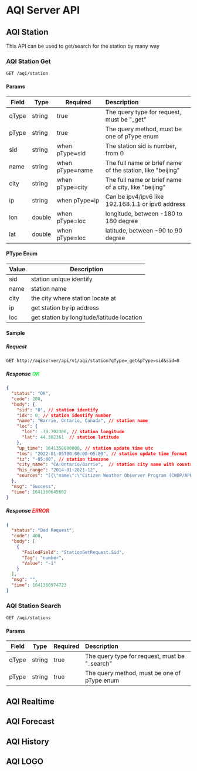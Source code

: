 # AQI Server API
## AQI Station 
This API can be used to get/search for the station by many way
### AQI Station Get
```http request
GET /aqi/station
```
#### Params
| Field | Type   | Required        | Description                                                |
|-------|--------|-----------------|:-----------------------------------------------------------|
| qType | string | true            | The query type for request, must be "_get"                 |
| pType | string | true            | The query method, must be one of pType enum                |
| sid   | string | when pType=sid  | The station sid is number, from 0                          |
| name  | string | when pType=name | The full name or brief name of the station, like "beijing" |
| city  | string | when pType=city | The full name or brief name of a city, like "beijing"      |
| ip    | string | when pType=ip   | Can be ipv4/ipv6 like 192.168.1.1 or ipv6 address          |
| lon   | double | when pType=loc  | longitude, between -180 to 180 degree                      |
| lat   | double | when pType=loc  | latitude, between -90 to 90 degree                         |

#### PType Enum
| Value | Description                                |
|-------|--------------------------------------------|
| sid   | station unique identify                    |
| name  | station name                               |
| city  | the city where station locate at           |
| ip    | get station by ip  address                 |
| loc   | get station by longitude/latitude location |

#### Sample 
##### Request
```http request
GET http://aqiserver/api/v1/aqi/station?qType=_get&pType=sid&sid=0
```
##### Response <font color=#2f5>OK</font>
```json lines
{
  "status": "OK",
  "code": 200,
  "body": {
    "sid": "0", // station identify
    "idx": 0, // station identify number
    "name": "Barrie, Ontario, Canada", // station name
    "loc": {
      "lon": -79.702306, // station longitude
      "lat": 44.382361  // station latitude
    }, 
    "up_time": 1641358800000, // station update time utc
    "tms": "2022-01-05T00:00:00-05:00", // station update time format
    "tz": "-05:00", // station timezone
    "city_name": "CA:Ontario/Barrie",  // station city name with country brief 
    "his_range": "2014-01~2021-12", 
    "sources": "[{\"name\":\"Citizen Weather Observer Program (CWOP/APRS)\",\"url\":\"http://wxqa.com/\",\"pols\":[\"weather\"],\"logo\":\"\"},{\"name\":\"Air Quality Ontario - the Ontario Ministry of the Environment and Climate Change\",\"url\":\"http://www.airqualityontario.com/\",\"pols\":null,\"logo\":\"Ontario-Ministry-of-the-Environment-and-Climate-Change.png\"}]"
  },
  "msg": "Success",
  "time": 1641360645662
}
```
##### Response <font color=#f22>ERROR</font>
```json
{
  "status": "Bad Request",
  "code": 400,
  "body": [
    {
      "FailedField": "StationGetRequest.Sid",
      "Tag": "number",
      "Value": "-1"
    }
  ],
  "msg": "",
  "time": 1641360974723
}
```
### AQI Station Search
```http request
GET /aqi/stations
```
#### Params
| Field | Type   | Required        | Description                                   |
|-------|--------|-----------------|:----------------------------------------------|
| qType | string | true            | The query type for request, must be "_search" |
| pType | string | true            | The query method, must be one of pType enum   |
## AQI Realtime

## AQI Forecast

## AQI History

## AQI LOGO